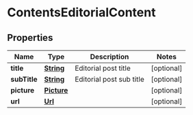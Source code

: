 
# ContentsEditorialContent

## Properties
Name | Type | Description | Notes
------------ | ------------- | ------------- | -------------
**title** | [**String**](String.md) | Editorial post title |  [optional]
**subTitle** | [**String**](String.md) | Editorial post sub title |  [optional]
**picture** | [**Picture**](Picture.md) |  |  [optional]
**url** | [**Url**](Url.md) |  |  [optional]



